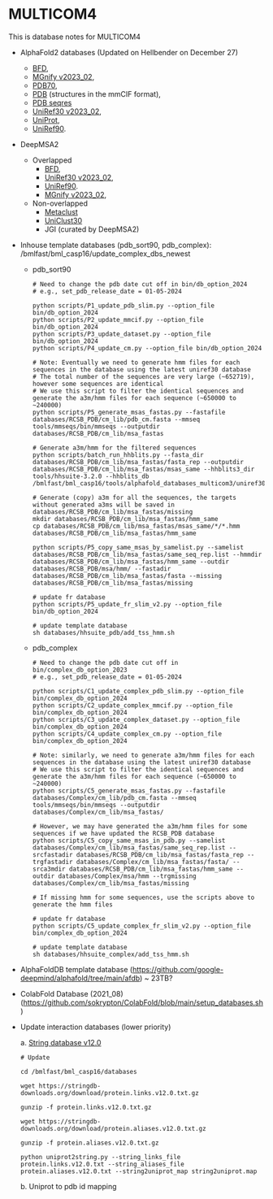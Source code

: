 # MULTICOM4
This is database notes for MULTICOM4

- AlphaFold2 databases (Updated on Hellbender on December 27)
   
  *   [BFD](https://bfd.mmseqs.com/),
  *   [MGnify v2023_02]([https://ftp.ebi.ac.uk/pub/databases/metagenomics/peptide_database/2023_02/),
  *   [PDB70](http://wwwuser.gwdg.de/~compbiol/data/hhsuite/databases/hhsuite_dbs/),
  *   [PDB](https://www.rcsb.org/) (structures in the mmCIF format),
  *   [PDB seqres](https://www.rcsb.org/)
  *   [UniRef30 v2023_02](https://gwdu111.gwdg.de/~compbiol/uniclust/2023_02/),
  *   [UniProt](https://www.uniprot.org/uniprot/),
  *   [UniRef90](https://www.uniprot.org/help/uniref).

- DeepMSA2
  * Overlapped
     *   [BFD](https://bfd.mmseqs.com/),
     *   [UniRef30 v2023_02](https://gwdu111.gwdg.de/~compbiol/uniclust/2023_02/),
     *   [UniRef90](https://www.uniprot.org/help/uniref).
     *   [MGnify v2023_02]([https://ftp.ebi.ac.uk/pub/databases/metagenomics/peptide_database/2023_02/),
  * Non-overlapped
     *   [Metaclust](https://metaclust.mmseqs.org/current_release/)
     *   [UniClust30](https://gwdu111.gwdg.de/~compbiol/uniclust/2018_08/)
     *   JGI (curated by DeepMSA2) 

-  Inhouse template databases (pdb_sort90, pdb_complex): /bmlfast/bml_casp16/update_complex_dbs_newest

   - pdb_sort90
     ```
     # Need to change the pdb date cut off in bin/db_option_2024
     # e.g., set_pdb_release_date = 01-05-2024

     python scripts/P1_update_pdb_slim.py --option_file bin/db_option_2024
     python scripts/P2_update_mmcif.py --option_file bin/db_option_2024
     python scripts/P3_update_dataset.py --option_file bin/db_option_2024
     python scripts/P4_update_cm.py --option_file bin/db_option_2024

     # Note: Eventually we need to generate hmm files for each sequences in the database using the latest uniref30 database
     # The total number of the sequences are very large (~652719), however some sequences are identical
     # We use this script to filter the identical sequences and generate the a3m/hmm files for each sequence (~650000 to ~240000)
     python scripts/P5_generate_msas_fastas.py --fastafile databases/RCSB_PDB/cm_lib/pdb_cm.fasta --mmseq tools/mmseqs/bin/mmseqs --outputdir databases/RCSB_PDB/cm_lib/msa_fastas

     # Generate a3m/hmm for the filtered sequences
     python scripts/batch_run_hhblits.py --fasta_dir databases/RCSB_PDB/cm_lib/msa_fastas/fasta_rep --outputdir databases/RCSB_PDB/cm_lib/msa_fastas/msas_same --hhblits3_dir tools/hhsuite-3.2.0 --hhblits_db /bmlfast/bml_casp16/tools/alphafold_databases_multicom3/uniref30/UniRef30_2023_02
     
     # Generate (copy) a3m for all the sequences, the targets without generated a3ms will be saved in databases/RCSB_PDB/cm_lib/msa_fastas/missing
     mkdir databases/RCSB_PDB/cm_lib/msa_fastas/hmm_same
     cp databases/RCSB_PDB/cm_lib/msa_fastas/msas_same/*/*.hmm databases/RCSB_PDB/cm_lib/msa_fastas/hmm_same

     python scripts/P5_copy_same_msas_by_samelist.py --samelist databases/RCSB_PDB/cm_lib/msa_fastas/same_seq_rep.list --hmmdir databases/RCSB_PDB/cm_lib/msa_fastas/hmm_same --outdir databases/RCSB_PDB/msa/hmm/ --fastadir databases/RCSB_PDB/cm_lib/msa_fastas/fasta --missing databases/RCSB_PDB/cm_lib/msa_fastas/missing

     # update fr database
     python scripts/P5_update_fr_slim_v2.py --option_file bin/db_option_2024

     # update template database
     sh databases/hhsuite_pdb/add_tss_hmm.sh 
     ```

   - pdb_complex
     ```
     # Need to change the pdb date cut off in bin/complex_db_option_2023
     # e.g., set_pdb_release_date = 01-05-2024

     python scripts/C1_update_complex_pdb_slim.py --option_file bin/complex_db_option_2024
     python scripts/C2_update_complex_mmcif.py --option_file bin/complex_db_option_2024
     python scripts/C3_update_complex_dataset.py --option_file bin/complex_db_option_2024
     python scripts/C4_update_complex_cm.py --option_file bin/complex_db_option_2024

     # Note: similarly, we need to generate a3m/hmm files for each sequences in the database using the latest uniref30 database
     # We use this script to filter the identical sequences and generate the a3m/hmm files for each sequence (~650000 to ~240000)
     python scripts/C5_generate_msas_fastas.py --fastafile databases/Complex/cm_lib/pdb_cm.fasta --mmseq tools/mmseqs/bin/mmseqs --outputdir databases/Complex/cm_lib/msa_fastas/

     # However, we may have generated the a3m/hmm files for some sequences if we have updated the RCSB_PDB database
     python scripts/C5_copy_same_msas_in_pdb.py --samelist databases/Complex/cm_lib/msa_fastas/same_seq_rep.list --srcfastadir databases/RCSB_PDB/cm_lib/msa_fastas/fasta_rep --trgfastadir databases/Complex/cm_lib/msa_fastas/fasta/ --srca3mdir databases/RCSB_PDB/cm_lib/msa_fastas/hmm_same --outdir databases/Complex/msa/hmm --trgmissing databases/Complex/cm_lib/msa_fastas/missing

     # If missing hmm for some sequences, use the scripts above to generate the hmm files

     # update fr database
     python scripts/C5_update_complex_fr_slim_v2.py --option_file bin/complex_db_option_2024

     # update template database
     sh databases/hhsuite_complex/add_tss_hmm.sh 

     ```

-  AlphaFoldDB template database (https://github.com/google-deepmind/alphafold/tree/main/afdb) ~ 23TB?

-  ColabFold Database (2021_08) (https://github.com/sokrypton/ColabFold/blob/main/setup_databases.sh)
     
- Update interaction databases (lower priority)

     a. [String database v12.0](https://string-db.org/cgi/download?sessionId=bZgGNwyipdWy)
 
     ```
     # Update

     cd /bmlfast/bml_casp16/databases

     wget https://stringdb-downloads.org/download/protein.links.v12.0.txt.gz

     gunzip -f protein.links.v12.0.txt.gz

     wget https://stringdb-downloads.org/download/protein.aliases.v12.0.txt.gz

     gunzip -f protein.aliases.v12.0.txt.gz

     python uniprot2string.py --string_links_file protein.links.v12.0.txt --string_aliases_file protein.aliases.v12.0.txt --string2uniprot_map string2uniprot.map

     ```

     b. Uniprot to pdb id mapping